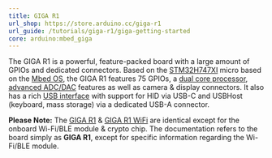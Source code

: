 ```yaml
---
title: GIGA R1
url_shop: https://store.arduino.cc/giga-r1
url_guide: /tutorials/giga-r1/giga-getting-started
core: arduino:mbed_giga
---
```



The GIGA R1 is a powerful, feature-packed board with a large amount of GPIOs and dedicated connectors. Based on the [STM32H747XI](/resources/datasheets/stm32h747xi.pdf) micro based on the [Mbed OS](https://os.mbed.com/), the GIGA R1 features 75 GPIOs, a [dual core processor](/tutorials/giga-r1/giga-dual-core), [advanced ADC/DAC](/tutorials/giga-r1/giga-audio) features as well as camera & display connectors. It also has a rich [USB interface](/tutorials/giga-r1/giga-usb) with support for HID via USB-C and USBHost (keyboard, mass storage) via a dedicated USB-A connector.

**Please Note:** The [GIGA R1](/hardware/giga-r1) & [GIGA R1 WiFi](/hardware/giga-r1-wifi) are identical except for the onboard Wi-Fi/BLE module & crypto chip. The documentation refers to the board simply as **GIGA R1**, except for specific information regarding the Wi-Fi/BLE module.

